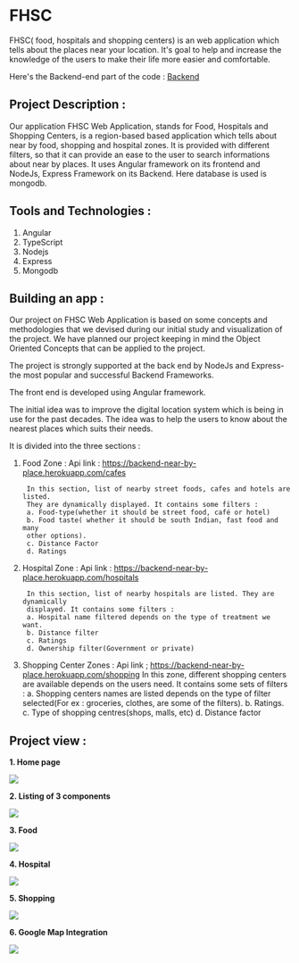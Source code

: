 # FHSC

 
FHSC( food, hospitals and shopping centers) is an web application which tells about the places near your location. It's goal to help and increase the knowledge of the users to make their life more easier and comfortable.


Here's the Backend-end part of the code  :  [Backend](https://github.com/sanu-coder/ExploreNearByPlacesBackend/tree/master)


## Project Description : 

Our application FHSC Web Application, stands for Food, Hospitals and 
Shopping Centers, is a region-based based application which tells about 
near by food, shopping and hospital zones. It is provided with different 
filters, so that it can provide an ease to the user to search informations 
about near by places. It uses Angular framework on its frontend and 
NodeJs, Express Framework on its Backend. Here database is used is mongodb.



## Tools and Technologies : 

1. Angular
2. TypeScript
3. Nodejs
4. Express
5. Mongodb

## Building an app : 

Our project on FHSC Web Application is based on some concepts and 
methodologies that we devised during our initial study and visualization of the 
project. We have planned our project keeping in mind the Object Oriented 
Concepts that can be applied to the project.

The project is strongly supported at the back end by NodeJs and Express-the most 
popular and successful Backend Frameworks. 

The front end is developed using Angular framework. 

The initial idea was to improve the digital location system which is being in use for 
the past decades. The idea was to help the users to know about the nearest 
places which suits their needs. 

It is divided into the three sections : 

1. Food Zone : 
Api link : https://backend-near-by-place.herokuapp.com/cafes

        In this section, list of nearby street foods, cafes and hotels are listed. 
        They are dynamically displayed. It contains some filters : 
        a. Food-type(whether it should be street food, café or hotel)
        b. Food taste( whether it should be south Indian, fast food and many 
        other options).
        c. Distance Factor
        d. Ratings
        
2. Hospital Zone : 
Api link : https://backend-near-by-place.herokuapp.com/hospitals

        In this section, list of nearby hospitals are listed. They are dynamically 
        displayed. It contains some filters : 
        a. Hospital name filtered depends on the type of treatment we want.
        b. Distance filter
        c. Ratings
        d. Ownership filter(Government or private)
        
3. Shopping Center Zones :
Api link ; https://backend-near-by-place.herokuapp.com/shopping
        In this zone, different shopping centers are available depends on the 
        users need. It contains some sets of filters : 
        a. Shopping centers names are listed depends on the type of filter 
        selected(For ex : groceries, clothes, are some of the filters). 
        b. Ratings.
        c. Type of shopping centres(shops, malls, etc)
        d. Distance factor
        
        
## Project view : 

<b>1. Home page</b>

<img src="https://user-images.githubusercontent.com/72346984/161771861-cc1ec926-1ca5-4f76-b36d-f32a7acfc9b1.png"/>
    
<b>2. Listing of 3 components</b>
 
<img src="https://user-images.githubusercontent.com/72346984/161772504-20fef92b-36a7-48d6-b583-7e40e76041ce.png"/>
    
<b>3. Food </b>

<img src="https://user-images.githubusercontent.com/72346984/161772687-cb8b7204-d9b6-4df3-8d5f-3003844cf579.png"/>
    
<b>4. Hospital </b>
    
<img src="https://user-images.githubusercontent.com/72346984/161772617-ed488faa-1bbe-42f4-ba87-8a04b554c219.png"/>
    
<b>5. Shopping  </b>
    
<img src="https://user-images.githubusercontent.com/72346984/161772759-9a180659-7e3c-4ed5-b60d-ae5e7c5b8ac8.png"/>
    
<b>6. Google Map Integration</b>
    
<img src="https://user-images.githubusercontent.com/72346984/161772845-d0943571-1ab4-4cb5-bc12-851a264df592.png"/>

